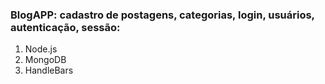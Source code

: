 ### BlogAPP: cadastro de postagens, categorias, login, usuários, autenticação, sessão:

1. Node.js
2. MongoDB
3. HandleBars
